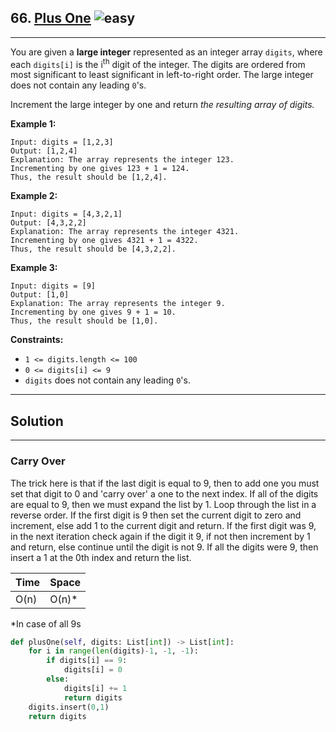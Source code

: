 ## 66. [Plus One](https://leetcode.com/problems/plus-one/) ![easy](https://img.shields.io/static/v1?label=&message=Easy&color=green)
---
You are given a **large integer** represented as an integer array ```digits```, where each ```digits[i]``` is the i<sup>th</sup> digit of the integer. The digits are ordered from most significant to least significant in left-to-right order. The large integer does not contain any leading ```0```'s.

Increment the large integer by one and return *the resulting array of digits.*

 

**Example 1:**
```
Input: digits = [1,2,3]
Output: [1,2,4]
Explanation: The array represents the integer 123.
Incrementing by one gives 123 + 1 = 124.
Thus, the result should be [1,2,4].
```

**Example 2:**
```
Input: digits = [4,3,2,1]
Output: [4,3,2,2]
Explanation: The array represents the integer 4321.
Incrementing by one gives 4321 + 1 = 4322.
Thus, the result should be [4,3,2,2].
```

**Example 3:**
```
Input: digits = [9]
Output: [1,0]
Explanation: The array represents the integer 9.
Incrementing by one gives 9 + 1 = 10.
Thus, the result should be [1,0].
```
 
**Constraints:**

- ```1 <= digits.length <= 100```
- ```0 <= digits[i] <= 9```
- ```digits``` does not contain any leading ```0```'s.



---
## Solution
---
### Carry Over
The trick here is that if the last digit is equal to 9, then to add one you must set that digit to 0 and 'carry over' a one to the next index. If all of the digits are equal to 9, then we must expand the list by 1.
Loop through the list in a reverse order. If the first digit is 9 then set the current digit to zero and increment, else add 1 to the current digit and return. If the first digit was 9, in the next iteration check again if the digit it 9, if not then increment by 1 and return, else continue until the digit is not 9. If all the digits were 9, then insert a 1 at the 0th index and return the list. 


| Time | Space |
| ---- | ----- |
| O(n)| O(n)*|

*In case of all 9s

```python
def plusOne(self, digits: List[int]) -> List[int]:
    for i in range(len(digits)-1, -1, -1):
        if digits[i] == 9:
            digits[i] = 0
        else:
            digits[i] += 1
            return digits
    digits.insert(0,1)
    return digits
```